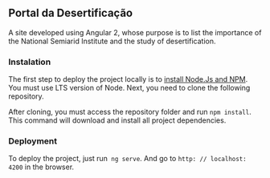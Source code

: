 ## Portal da Desertificação

A site developed using Angular 2, whose purpose is to list the importance of the National Semiarid Institute and the study of desertification.

### Instalation
The first step to deploy the project locally is to [install Node.Js and NPM](https://itnext.io/nvm-the-easiest-way-to-switch-node-js-environments-on-your-machine-in-a-flash-17babb7d5f1b "install Node.Js and NPM"). You must use LTS version of Node. Next, you need to clone the following repository.

After cloning, you must access the repository folder and run `npm install`. This command will download and install all project dependencies.

### Deployment
To deploy the project, just run` ng serve`. And go to `http: // localhost: 4200` in the browser.
